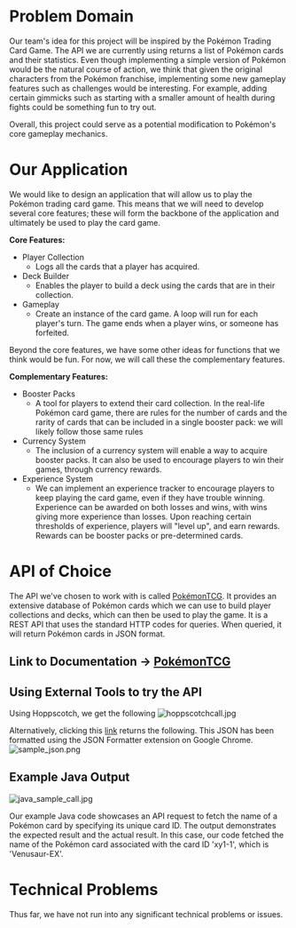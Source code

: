 # Problem Domain
Our team's idea for this project will be inspired by the Pokémon Trading Card Game. The API we are currently using 
returns a list of Pokémon cards and their statistics. Even though implementing a simple version of Pokémon would be the 
natural course of action, we think that given the original characters from the Pokémon franchise, implementing some new 
gameplay features such as challenges would be interesting. For example, adding certain gimmicks such as starting with a 
smaller amount of health during fights could be something fun to try out. 

Overall, this project could serve as a potential modification to Pokémon's core gameplay mechanics.

# Our Application
We would like to design an application that will allow us to play the Pokémon trading card game. This means that we will
need to develop several core features; these will form the backbone of the application and ultimately
be used to play the card game.

**Core Features:**
* Player Collection
  * Logs all the cards that a player has acquired.
* Deck Builder
  * Enables the player to build a deck using the cards that are in their collection.
* Gameplay
  * Create an instance of the card game. A loop will run for each player's turn. The game ends when a player wins, or 
    someone has forfeited.

Beyond the core features, we have some other ideas for functions that we think would be fun. For now, we will call these
the complementary features.

**Complementary Features:**
* Booster Packs
  * A tool for players to extend their card collection. In the real-life Pokémon card game, there are rules for the
    number of cards and the rarity of cards that can be included in a single booster pack: we will likely follow those 
    same rules
* Currency System
  * The inclusion of a currency system will enable a way to acquire booster packs. It can also be used to encourage
    players to win their games, through currency rewards.
* Experience System
  * We can implement an experience tracker to encourage players to keep playing the card game, even if they have trouble
    winning. Experience can be awarded on both losses and wins, with wins giving more experience than losses. Upon
    reaching certain thresholds of experience, players will "level up", and earn rewards. Rewards can be booster
    packs or pre-determined cards.

# API of Choice
The API we've chosen to work with is called [PokémonTCG](https://pokemontcg.io). It provides an extensive database of 
Pokémon cards which we can use to build player collections and decks, which can then be used to play the game. It is a 
REST API that uses the standard HTTP codes for queries. When queried, it will return Pokémon cards in JSON format.

## Link to Documentation &rarr; [PokémonTCG](https://docs.pokemontcg.io)

## Using External Tools to try the API
Using Hoppscotch, we get the following 
![hoppscotchcall.jpg](images/hoppscotchcall.jpg)

Alternatively, clicking this [link](https://api.pokemontcg.io/v2/cards) returns the following. This JSON has been 
formatted using the JSON Formatter extension on Google Chrome.
![sample_json.png](images/sample_json.jpg)


## Example Java Output
![java_sample_call.jpg](images/java_sample_call.jpg)

Our example Java code showcases an API request to fetch the name of a Pokémon card by specifying its unique card ID.
The output demonstrates the expected result and the actual result. In this case, our code fetched the name of the Pokémon 
card associated with the card ID 'xy1-1', which is 'Venusaur-EX'.

# Technical Problems
Thus far, we have not run into any significant technical problems or issues.
